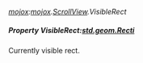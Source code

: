 _[mojox](../../modules/mojox/mojox-module.md):[mojox](../../modules/mojox/mojox-module.md).[ScrollView](../../modules/mojox/mojox-scrollview.md).VisibleRect_
##### Property VisibleRect:[std.geom.Recti](../../modules/std/std-geom-recti.md)
Currently visible rect.
